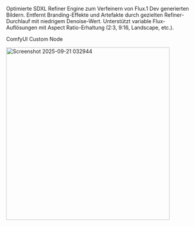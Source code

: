 Optimierte SDXL Refiner Engine zum Verfeinern von Flux.1 Dev generierten Bildern.
    Entfernt Branding-Effekte und Artefakte durch gezielten Refiner-Durchlauf
    mit niedrigem Denoise-Wert. Unterstützt variable Flux-Auflösungen mit
    Aspect Ratio-Erhaltung (2:3, 9:16, Landscape, etc.).

ComfyUI Custom Node

<img width="441" height="464" alt="Screenshot 2025-09-21 032944" src="https://github.com/user-attachments/assets/2aacf31d-45d0-4fd0-897d-be5e02bd902d" />
